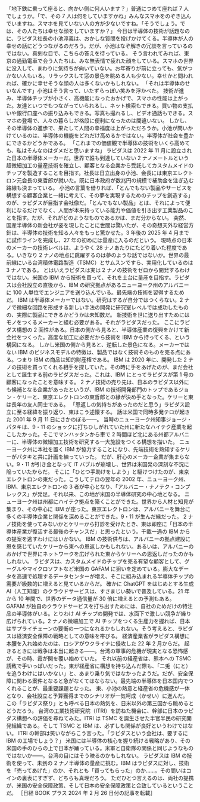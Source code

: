###

「地下鉄に乗って座ると、向かい側に何人います？」普通につめて座れば 7 人でしょうか。「で、その 7 人は何をしていますかね」みんなスマホをのぞき込んでいますね。スマホを見ていない人の方が少ないですね。「そうでしょう。では、その人たちは幸せな顔をしていますか？」
今日は半導体の技術が話題なのに、ラピダス社長の小池淳義は、おかしな質問を投げかけてくる。半導体が人の幸せの話にどうつながるのだろう。だが、小池はなぞ解きの冗談を言っているのではない。真剣な目で、こちらの答えを待っている。
そう言われてみれば、東京の通勤電車で会う人たちは、みな無表情で疲れた顔をしている。スマホの世界に没入して、まわりに気持ちが向いていない。お年寄りが前に立っても、気がつかない人もいる。リラックスして窓の景色を眺める人も少ない。幸せかと問われれば、確かに幸せそうな顔の人は多くないかもしれない。
「それは半導体のせいなんです」小池はそう言って、いたずらっぽい笑みを浮かべた。
技術が進み、半導体チップが小さく、高機能になったおかげで、スマホの性能は上がった。友達といつでもつながっていられるし、ネット検索もできる。買い物の支払いや銀行口座への振り込みもできる。写真も撮れるし、ビデオ通話もできる。スマホの登場で、人々の暮らしが格段に便利になったのは間違いない。
しかし、その半導体の進歩で、果たして人間の幸福度は上がっただろうか。小池が問いかけているのは、半導体の機能をどれだけ高めるかではない。半導体が社会を豊かにできるかどうかである。
「これまでの価値観で半導体の技術をいくら高めても、私はそんなのはダメだと思いますね」
ラピダスは 2022 年 11 月に設立された日本の半導体メーカーだ。世界で誰も到達していない 2 ナノメートルという超微細加工の量産技術を確立し、顧客となる企業から受託してカスタムメイドのチップを製造することを目指す。社長は日立出身の小池、会長には東京エレクトロン元会長の東哲郎が就いた。既に日本政府が数兆円の規模で補助金を注ぎ込む路線も決まっている。
小池の言葉を借りれば、「とんでもない製品やサービスを構想する顧客企業と一緒に考えて、その夢を実現するためのチップを創造する」のが、ラピダスが目指す会社像だ。「とんでもない製品」とは、それによって便利になるだけでなく、人間が本来持っている能力や価値を引き出す工業製品のことを指す。だが、それがどのようなものであるかは、まだ分からない。
突然、国産半導体の新会社が姿を現したことに世間は驚いたが、その奇想天外な経営方針は、半導体の技術を知る人々をもっと驚かせた。3 年後の 2025 年 4 月までに試作ラインを完成し、27 年の初めには量産に入るのだという。
現時点の日本のメーカーの技術レベルは、ようやく 28 ナノあたりにたどり着いた程度である。いきなり 2 ナノの地点に跳躍するのは夢のような話ではないか。世界の最前線にいる台湾積体電路製造（TSMC）とサムスンですら、実用化しているのは 3 ナノである。
とはいえラピダスは実は 2 ナノの技術をゼロから開発するわけではない。米国の IBM から技術を買って、それを土台に量産を目指す。ラピダスは会社設立の直後から、IBM の研究拠点があるニューヨーク州のアルバニーに 100 人単位でエンジニアを送り込んでいる。最先端の技術を習得するためだ。
IBM は半導体メーカーではない。研究はするが自分ではつくらない。2 ナノで微細な回路を形成する新しい手法の開発に研究室レベルでは成功したものの、実際に製品にできるかどうかは未知数だ。
新技術を世に送り出すためにはモノをつくるメーカーと組む必要がある。それがラピダスだった。
ここにラピダス構想の 2 面性がある。日本の側から見ると、半導体産業の復興をかけて新会社をつくった。高度な加工に必要だから技術を IBM から持ってくる、という構図になる。
しかし米国の側から見ると、逆転した景色になる。メーカーではない IBM のビジネスモデルの特徴は、製品ではなく技術そのものを売る点にある。つまり IBM の商品は知的財産権である。
IBM は 2020 年に、開発した 2 ナノの技術を買ってくれる相手を探していた。その時に手をあげたのが、まだ会社として誕生する前のラピダスだった。これは、IBM にとってラピダスが第 1 号の顧客になったことを意味する。
2 ナノ技術の売り先は、日本のラピダス以外にも候補となる企業があったというが、IBM の技術開発部門のトップであるジョン・ケリーと、東京エレクトロンの東哲郎との縁が決め手となった。ケリーと東は長年の友人同士である。
「恩返しの気持ちがあったのだと思う」ラピダス設立に至る経緯を振り返り、東はこう述懐する。
話は米国で同時多発テロが起きた 2001 年 9 月 11 日にさかのぼる――。
当時のニューヨーク州知事ジョージ・パタキは、9・11 のショックに打ちひしがれていた州に新たなハイテク産業を起こしたかった。そこでマンハッタンから車で 2 時間ほど北にある州都アルバニーに、半導体の微細加工技術を研究する一大施設をつくる構想を描いた。
ニューヨーク州に本社を置く IBM が協力することになり、先端技術を熟知するケリーがパタキと共に計画を練っていった。
だが、肝心のメーカー企業が集まらない。9・11 が引き金となって IT バブルが崩壊し、世界は米国発の深刻な不況に陥っていたからだ。
そこに「ひとつ手助けをしよう」と駆けつけたのが、東京エレクトロンの東だった。こうしてテロの翌年の 2002 年、ニューヨーク州、IBM、東京エレクトロンの 3 者が中心となり、「アルバニー・ナノテク・コンプレックス」が発足。それ以来、この地が米国の半導体研究の中心地となる。
ニューヨーク州は州都にハイテク拠点を築くことができた。世界から人材と知見が集まり、その中心に IBM が座った。東京エレクトロンは、アルバニーを舞台に多くの半導体企業と関係を深めることができた。9・11 が生んだ縁だった。
2 ナノ技術を使ってみないかとケリーから打診を受けたとき、東は即座に「日本の半導体産業が復活する最後のチャンスだ」と思ったという。千載一遇の IBM からの提案を逃すわけにはいかない。
IBM の技術供与は、アルバニーの拠点建設に恩を感じていたケリーから東への恩返しかもしれない。あるいは、アルバニーのおかげで世界にネットワークを広げられた東からケリーへの恩返しだったのかもしれない。
ラピダスは、カスタムメイドのチップを売る有望な顧客として、グーグルやマイクロソフトなど米国の GAFAM に狙いを定めている。膨大なデータを高速で処理するデータセンターが増え、そこに組み込まれる半導体チップの需要が級数的に増えると見ているからだ。
確かに ChatGPT をはじめとする生成 AI（人工知能）のクラウドサービスは、すさまじい勢いで普及している。21 年から 10 年間で、世界のデータ通信量が 30 倍に増えるとの予測もある。
GAFAM が独自のクラウドサービスを打ち出すためには、自社のためだけの特注品の半導体がいる。とりわけ AI チップの開発では、水面下で激しい競争が繰り広げられている。2 ナノの微細加工で AI チップをつくる生産力を握れば、日本はサプライチェーンの要衝の一つになれるかもしれない。そう考えると、ラピダスは経済安全保障の戦略としての意味を帯びる。
経済産業省がラピダス構想に本腰を入れ始めたのは、ロシアがウクライナに侵攻した 22 年 2 月からだ。
起きるときには戦争は本当に起きる――。台湾の軍事的危機が現実となる恐怖感が、その時、霞が関を覆い始めていた。
それ以前の経産省は、熊本への TSMC 誘致で手いっぱいだった。東が経産省に構想を持ち込んだ際も、「二兎（にと）を追うわけにはいかない」と、あまり乗り気ではなかったようだ。だが、安全保障に関わる案件となると急がなくてはならない。最先端の半導体を日本国内でつくれることが、最重要課題となった。
東、小池の熱意と経産省の危機感が一体となり、会社設立と予算獲得までのシナリオが一気呵成（かせい）に進んだ。
この「ラピダス祭り」とも呼べる日本の熱気を、日米以外の第三国から眺めるとどうだろう。
台湾の工業技術研究院（ITRI）を訪ねた機会に、幹部に日本のラピダス構想への評価を尋ねてみた。ITRI は TSMC を誕生させた半官半民の研究開発組織である。そして TSMC と IBM は、必ずしも関係が良好というわけではない。
ITRI の幹部は笑いながらこう言った。「ラピダスという会社は、要するに IBM の工場でしょう？」
米国には半導体の核心を握り続ける戦略があり、その米国の手のひらの上で日本が踊っている。米軍と自衛隊の関係と同じようなものではないか――。台湾の目にはそう映るのかもしれない。
ラピダスは IBM の技術を使って、未到の 2 ナノ半導体の量産に挑む。IBM はラピダスに対し、技術を「売ってあげた」のか、それとも「買ってもらった」のか……。その問いはコインの裏表にすぎず、どちらも真理だろう。
ただひとつ言えるのは、両社の提携が、米国の安全保障政策、そして日本の安全保障政策と合致しているということだ。
［日経 BOOK プラス 2024 年 2 月 26 日付の記事を転載］
